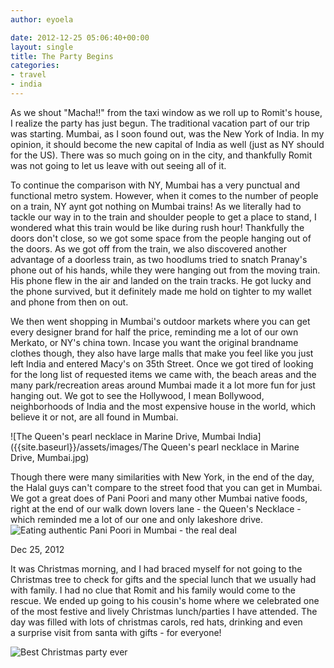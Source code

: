 ```yaml
---
author: eyoela

date: 2012-12-25 05:06:40+00:00
layout: single
title: The Party Begins
categories:
- travel
- india
---
```


As we shout "Macha!!" from the taxi window as we roll up to Romit's house, I realize the party has just begun. The traditional vacation part of our trip was starting. Mumbai, as I soon found out, was the New York of India. In my opinion, it should become the new capital of India as well (just as NY should for the US). There was so much going on in the city, and thankfully Romit was not going to let us leave with out seeing all of it.

To continue the comparison with NY, Mumbai has a very punctual and functional metro system. However, when it comes to the number of people on a train, NY aynt got nothing on Mumbai trains! As we literally had to tackle our way in to the train and shoulder people to get a place to stand, I wondered what this train would be like during rush hour! Thankfully the doors don't close, so we got some space from the people hanging out of the doors. As we got off from the train, we also discovered another advantage of a doorless train, as two hoodlums tried to snatch Pranay's phone out of his hands, while they were hanging out from the moving train. His phone flew in the air and landed on the train tracks. He got lucky and the phone survived, but it definitely made me hold on tighter to my wallet and phone from then on out.

We then went shopping in Mumbai's outdoor markets where you can get every designer brand for half the price, reminding me a lot of our own Merkato, or NY's china town. Incase you want the original brandname clothes though, they also have large malls that make you feel like you just left India and entered Macy's on 35th Street. Once we got tired of looking for the long list of requested items we came with, the beach areas and the many park/recreation areas around Mumbai made it a lot more fun for just hanging out. We got to see the Hollywood, I mean Bollywood, neighborhoods of India and the most expensive house in the world, which believe it or not, are all found in Mumbai.

![The Queen's pearl necklace in Marine Drive, Mumbai India]({{site.baseurl}}/assets/images/The Queen's pearl necklace in Marine Drive, Mumbai.jpg)


Though there were many similarities with New York, in the end of the day, the Halal guys can't compare to the street food that you can get in Mumbai. We got a great does of Pani Poori and many other Mumbai native foods, right at the end of our walk down lovers lane - the Queen's Necklace - which reminded me a lot of our one and only lakeshore drive.
![Eating authentic Pani Poori in Mumbai - the real deal]({{site.baseurl}}/assets/images/Pani-Puri-Mumbai-India.jpg)


Dec 25, 2012

It was Christmas morning, and I had braced myself for not going to the Christmas tree to check for gifts and the special lunch that we usually had with family. I had no clue that Romit and his family would come to the rescue. We ended up going to his cousin's home where we celebrated one of the most festive and lively Christmas lunch/parties I have attended. The day was filled with lots of christmas carols, red hats, drinking and even a surprise visit from santa with gifts - for everyone!

![Best Christmas party ever]({{site.baseurl}}/assets/images/indian-christmas-party.png)
